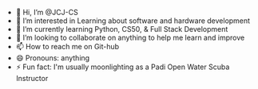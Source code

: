- 👋 Hi, I’m @JCJ-CS
- 👀 I’m interested in Learning about software and hardware development
- 🌱 I’m currently learning Python, CS50, & Full Stack Development
- 💞️ I’m looking to collaborate on anything to help me learn and improve
- 📫 How to reach me on Git-hub
- 😄 Pronouns: anything
- ⚡ Fun fact: I'm usually moonlighting as a Padi Open Water Scuba Instructor 

<!---
JCJ-CS/JCJ-CS is a ✨ special ✨ repository because its `README.md` (this file) appears on your GitHub profile.
You can click the Preview link to take a look at your changes.
--->
